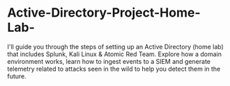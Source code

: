 # Active-Directory-Project-Home-Lab-
 I'll guide you through the steps of setting up an Active Directory (home lab) that includes Splunk, Kali Linux &amp; Atomic Red Team. Explore how a domain environment works, learn how to ingest events to a SIEM and generate telemetry related to attacks seen in the wild to help you detect them in the future. 
